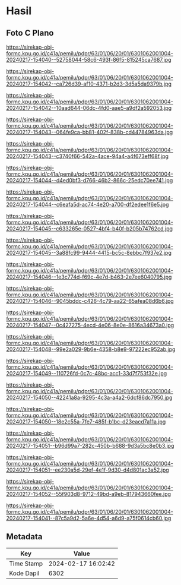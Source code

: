 # Hasil

## Foto C Plano

https://sirekap-obj-formc.kpu.go.id/c41a/pemilu/pdpr/63/01/06/20/01/6301062001004-20240217-154040--52758044-58c6-493f-86f5-815245ca7687.jpg

https://sirekap-obj-formc.kpu.go.id/c41a/pemilu/pdpr/63/01/06/20/01/6301062001004-20240217-154042--ca726d39-af10-4371-b2d3-3d5a5da9379b.jpg

https://sirekap-obj-formc.kpu.go.id/c41a/pemilu/pdpr/63/01/06/20/01/6301062001004-20240217-154042--10aad644-06dc-4fd0-aae5-a9df2a592053.jpg

https://sirekap-obj-formc.kpu.go.id/c41a/pemilu/pdpr/63/01/06/20/01/6301062001004-20240217-154043--064fe9ca-bb81-402f-838b-cd44784963da.jpg

https://sirekap-obj-formc.kpu.go.id/c41a/pemilu/pdpr/63/01/06/20/01/6301062001004-20240217-154043--c3740f66-542a-4ace-94a4-a4f673eff68f.jpg

https://sirekap-obj-formc.kpu.go.id/c41a/pemilu/pdpr/63/01/06/20/01/6301062001004-20240217-154044--d4ed0bf3-d766-46b2-866c-25edc70ee741.jpg

https://sirekap-obj-formc.kpu.go.id/c41a/pemilu/pdpr/63/01/06/20/01/6301062001004-20240217-154044--c6eafa5d-ac74-4e20-a700-df2edee1f6e5.jpg

https://sirekap-obj-formc.kpu.go.id/c41a/pemilu/pdpr/63/01/06/20/01/6301062001004-20240217-154045--c633265e-0527-4bf4-b40f-b205b74762cd.jpg

https://sirekap-obj-formc.kpu.go.id/c41a/pemilu/pdpr/63/01/06/20/01/6301062001004-20240217-154045--3a88fc99-9444-4415-bc5c-8ebbc7f937e2.jpg

https://sirekap-obj-formc.kpu.go.id/c41a/pemilu/pdpr/63/01/06/20/01/6301062001004-20240217-154046--1e3c774d-f69c-4e7d-b463-2e7ee6040795.jpg

https://sirekap-obj-formc.kpu.go.id/c41a/pemilu/pdpr/63/01/06/20/01/6301062001004-20240217-154046--9045bddc-c426-4c79-aa22-65afea08d6b6.jpg

https://sirekap-obj-formc.kpu.go.id/c41a/pemilu/pdpr/63/01/06/20/01/6301062001004-20240217-154047--0c427275-4ecd-4e06-8e0e-8616a34673a0.jpg

https://sirekap-obj-formc.kpu.go.id/c41a/pemilu/pdpr/63/01/06/20/01/6301062001004-20240217-154048--99e2a029-9b6e-4358-b8e9-97222ec952ab.jpg

https://sirekap-obj-formc.kpu.go.id/c41a/pemilu/pdpr/63/01/06/20/01/6301062001004-20240217-154049--110726fd-0c7c-48bc-acc1-33d7f753f32e.jpg

https://sirekap-obj-formc.kpu.go.id/c41a/pemilu/pdpr/63/01/06/20/01/6301062001004-20240217-154050--42241a8a-9295-4c3a-a4a2-6dcf86dc7950.jpg

https://sirekap-obj-formc.kpu.go.id/c41a/pemilu/pdpr/63/01/06/20/01/6301062001004-20240217-154050--18e2c55a-7fe7-485f-b1bc-d23eacd7a11a.jpg

https://sirekap-obj-formc.kpu.go.id/c41a/pemilu/pdpr/63/01/06/20/01/6301062001004-20240217-154051--b96d99a7-282c-450b-b688-9d3a5bc8e0b3.jpg

https://sirekap-obj-formc.kpu.go.id/c41a/pemilu/pdpr/63/01/06/20/01/6301062001004-20240217-154051--ee230a5d-29ef-4e1f-9d30-d4d801ac3a52.jpg

https://sirekap-obj-formc.kpu.go.id/c41a/pemilu/pdpr/63/01/06/20/01/6301062001004-20240217-154052--55f903d8-9712-49bd-a9eb-817943660fee.jpg

https://sirekap-obj-formc.kpu.go.id/c41a/pemilu/pdpr/63/01/06/20/01/6301062001004-20240217-154041--87c5a9d2-5a6e-4d54-a6d9-a75f0614cb60.jpg


## Metadata

| Key        | Value               |
| ---------- | ------------------- |
| Time Stamp | 2024-02-17 16:02:42 |
| Kode Dapil | 6302                |



